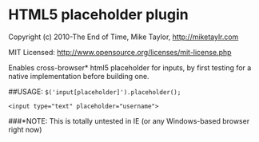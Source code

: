 # HTML5 placeholder plugin
Copyright (c) 2010-The End of Time, Mike Taylor, http://miketaylr.com

MIT Licensed: http://www.opensource.org/licenses/mit-license.php

Enables cross-browser* html5 placeholder for inputs, by first testing for a native implementation before building one.

##USAGE: 
`$('input[placeholder]').placeholder();`

`<input type="text" placeholder="username">`

###*NOTE: This is totally untested in IE (or any Windows-based browser right now)